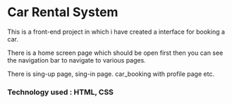 
# Car Rental System

This is a front-end project in which i have created a interface for booking 
a car. 

There is a home screen page which should be open first then you can see the navigation bar to navigate to
various pages. 

There is sing-up page, sing-in page. car_booking with profile page etc. 




### Technology used : HTML, CSS
